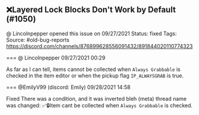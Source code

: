 ## ❌Layered Lock Blocks Don't Work by Default (#1050)
@ Lincolnpepper opened this issue on 09/27/2021
Status: fixed
Tags: 
Source: #old-bug-reports https://discord.com/channels/876899628556091432/891844020110774323


=== @ Lincolnpepper 09/27/2021 00:29

As far as I can tell, items cannot be collected when `Always Grabbable` is checked in the item editor or when the pickup flag `IP_ALWAYSGRAB` is true.

=== @EmilyV99 (discord: Emily) 09/28/2021 14:58

Fixed
There was a condition, and it was inverted
bleh
(meta) thread name was changed: ✅🔒Item cant be collected when `Always Grabbable` is checked.
